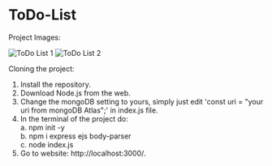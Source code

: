 # ToDo-List
Project Images:

![ToDo List 1](https://github.com/Nadeen145/ToDo-List/assets/49783776/888e96ff-e381-4308-b26b-acafbcd39742)
![ToDo List 2](https://github.com/Nadeen145/ToDo-List/assets/49783776/b923182e-40fb-464d-b2fc-f6d4d1fb7b4d)

Cloning the project:
  1. Install the repository.
  2. Download Node.js from the web.
  3. Change the mongoDB setting to yours, simply just edit 'const uri = "your uri from mongoDB Atlas";' in index.js file.
  4. In the terminal of the project do: <br/>
     a. npm init -y <br/>
     b. npm i express ejs body-parser <br/>
     c. node index.js <br/>
  5. Go to website: http://localhost:3000/.
